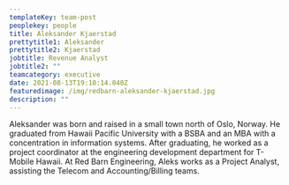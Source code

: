 ```yaml
---
templateKey: team-post
peoplekey: people
title: Aleksander Kjaerstad
prettytitle1: Aleksander
prettytitle2: Kjaerstad
jobtitle: Revenue Analyst
jobtitle2: ""
teamcategory: executive
date: 2021-08-13T19:10:14.040Z
featuredimage: /img/redbarn-aleksander-kjaerstad.jpg
description: ""
---
```


<!--StartFragment-->

Aleksander was born and raised in a small town north of Oslo, Norway. He graduated from Hawaii Pacific University with a BSBA and an MBA with a concentration in information systems. After graduating, he worked as a project coordinator at the engineering development department for T-Mobile Hawaii. At Red Barn Engineering, Aleks works as a Project Analyst, assisting the Telecom and Accounting/Billing teams.

<!--EndFragment-->
